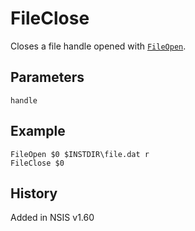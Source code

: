 # FileClose

Closes a file handle opened with [`FileOpen`][1].

## Parameters

    handle

## Example

    FileOpen $0 $INSTDIR\file.dat r
    FileClose $0

## History

Added in NSIS v1.60

[1]: FileOpen.md
